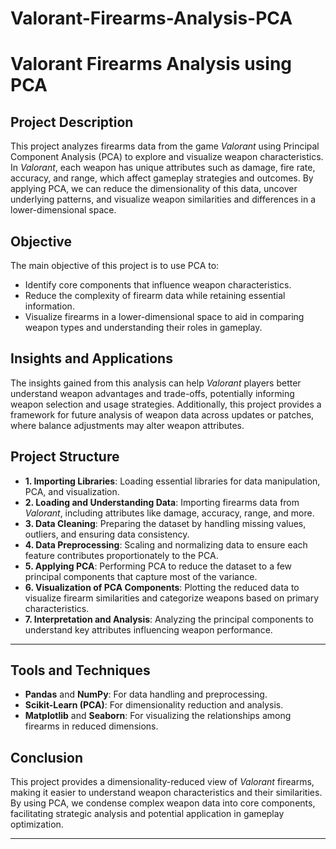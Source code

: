 # Valorant-Firearms-Analysis-PCA

# Valorant Firearms Analysis using PCA

## Project Description
This project analyzes firearms data from the game *Valorant* using Principal Component Analysis (PCA) to explore and visualize weapon characteristics. In *Valorant*, each weapon has unique attributes such as damage, fire rate, accuracy, and range, which affect gameplay strategies and outcomes. By applying PCA, we can reduce the dimensionality of this data, uncover underlying patterns, and visualize weapon similarities and differences in a lower-dimensional space.

## Objective
The main objective of this project is to use PCA to:
- Identify core components that influence weapon characteristics.
- Reduce the complexity of firearm data while retaining essential information.
- Visualize firearms in a lower-dimensional space to aid in comparing weapon types and understanding their roles in gameplay.

## Insights and Applications
The insights gained from this analysis can help *Valorant* players better understand weapon advantages and trade-offs, potentially informing weapon selection and usage strategies. Additionally, this project provides a framework for future analysis of weapon data across updates or patches, where balance adjustments may alter weapon attributes.

## Project Structure

- **1. Importing Libraries**: Loading essential libraries for data manipulation, PCA, and visualization.
- **2. Loading and Understanding Data**: Importing firearms data from *Valorant*, including attributes like damage, accuracy, range, and more.
- **3. Data Cleaning**: Preparing the dataset by handling missing values, outliers, and ensuring data consistency.
- **4. Data Preprocessing**: Scaling and normalizing data to ensure each feature contributes proportionately to the PCA.
- **5. Applying PCA**: Performing PCA to reduce the dataset to a few principal components that capture most of the variance.
- **6. Visualization of PCA Components**: Plotting the reduced data to visualize firearm similarities and categorize weapons based on primary characteristics.
- **7. Interpretation and Analysis**: Analyzing the principal components to understand key attributes influencing weapon performance.

---

## Tools and Techniques
- **Pandas** and **NumPy**: For data handling and preprocessing.
- **Scikit-Learn (PCA)**: For dimensionality reduction and analysis.
- **Matplotlib** and **Seaborn**: For visualizing the relationships among firearms in reduced dimensions.

## Conclusion
This project provides a dimensionality-reduced view of *Valorant* firearms, making it easier to understand weapon characteristics and their similarities. By using PCA, we condense complex weapon data into core components, facilitating strategic analysis and potential application in gameplay optimization.

--- 

